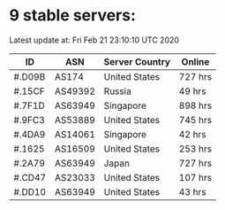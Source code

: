 # 9 stable servers:

Latest update at: Fri Feb 21 23:10:10 UTC 2020

| ID | ASN | Server Country | Online |
| -- | --- | -------------- | ------ |
| #.D09B | AS174 | United States | 727 hrs |
| #.15CF | AS49392 | Russia | 49 hrs |
| #.7F1D | AS63949 | Singapore | 898 hrs |
| #.9FC3 | AS53889 | United States | 745 hrs |
| #.4DA9 | AS14061 | Singapore | 42 hrs |
| #.1625 | AS16509 | United States | 253 hrs |
| #.2A79 | AS63949 | Japan | 727 hrs |
| #.CD47 | AS23033 | United States | 107 hrs |
| #.DD10 | AS63949 | United States | 43 hrs |

